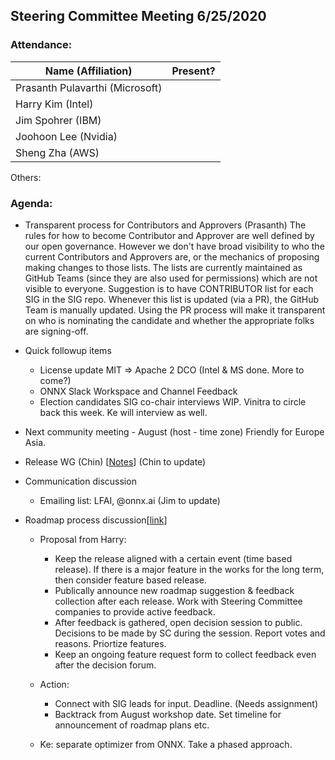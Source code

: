 ## Steering Committee Meeting 6/25/2020

### Attendance:

| Name (Affiliation) | Present? |
| ------------------------------- | --- |
| Prasanth Pulavarthi (Microsoft) |     |
| Harry Kim (Intel)               |     |
| Jim Spohrer (IBM)               |     |
| Joohoon Lee (Nvidia)            |     |
| Sheng Zha (AWS)                 |     | 

Others: 

### Agenda:

* Transparent process for Contributors and Approvers (Prasanth)
The rules for how to become Contributor and Approver are well defined by our open governance. However we don't have broad visibility to who the current Contributors and Approvers are, or the mechanics of proposing making changes to those lists. The lists are currently maintained as GitHub Teams (since they are also used for permissions) which are not visible to everyone. Suggestion is to have CONTRIBUTOR list for each SIG in the SIG repo. Whenever this list is updated (via a PR), the GitHub Team is manually updated. Using the PR process will make it transparent on who is nominating the candidate and whether the appropriate folks are signing-off.

* Quick followup items
  * License update MIT => Apache 2 DCO (Intel & MS done. More to come?)
  * ONNX Slack Workspace and Channel Feedback
  * Election candidates SIG co-chair interviews WIP. Vinitra to circle back this week. Ke will interview as well. 


* Next community meeting - August (host - time zone) Friendly for Europe Asia.

* Release WG (Chin) [[Notes](https://github.com/onnx/working-groups/blob/aff76f912436c0ba5634f5db385d5fa712b63d9a/release/meetings/001-20200603.md)] (Chin to update)
  
* Communication discussion 
  * Emailing list: LFAI, @onnx.ai (Jim to update)

* Roadmap process discussion[[link](https://docs.google.com/document/d/14-b92ALTP9K1bzQl9bRXtrqri5RfixFBCMV8SwTVxn0/edit?ts=5eb43d22)]
  * Proposal from Harry: 
    * Keep the release aligned with a certain event (time based release). If there is a major feature in the works for the long term, then consider feature based release. 
    * Publically announce new roadmap suggestion & feedback collection after each release. Work with Steering Committee companies to provide active feedback. 
    * After feedback is gathered, open decision session to public. Decisions to be made by SC during the session. Report votes and reasons. Priortize features. 
    * Keep an ongoing feature request form to collect feedback even after the decision forum. 
  
  * Action: 
    * Connect with SIG leads for input. Deadline. (Needs assignment) 
    * Backtrack from August workshop date. Set timeline for announcement of roadmap plans etc. 
  * Ke: separate optimizer from ONNX. Take a phased approach. 
 


  
  
